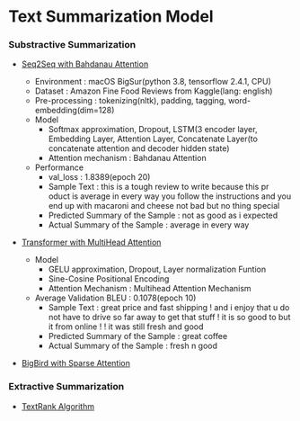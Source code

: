 # Text Summarization Model
### Substractive Summarization
* [Seq2Seq with Bahdanau Attention
](https://github.com/jyshin0926/Text-Summarization/blob/master/seq2seq_summarization_bdnau.ipynb)
  * Environment : macOS BigSur(python 3.8, tensorflow 2.4.1, CPU)
  * Dataset : Amazon Fine Food Reviews from Kaggle(lang: english)
  * Pre-processing : tokenizing(nltk), padding, tagging, word-embedding(dim=128)
  * Model
    * Softmax approximation, Dropout, LSTM(3 encoder layer, Embedding Layer, Attention Layer, Concatenate Layer(to concatenate attention and decoder hidden state)
    * Attention mechanism : Bahdanau Attention
  * Performance
    * val_loss : 1.8389(epoch 20)
    * Sample Text : this is a tough review to write because this pr
oduct is average in every way you follow the instructions
and you end up with macaroni and cheese not bad but no
thing special
    * Predicted Summary of the Sample : not as good as i expected
    * Actual Summary of the Sample : average in every way

* [Transformer with MultiHead Attention](https://github.com/jyshin0926/Text-Summarization/blob/master/Transformers_summarization.ipynb)
   * Model
     * GELU approximation, Dropout, Layer normalization Funtion
     * Sine-Cosine Positional Encoding
     * Attention Mechanism : Multihead Attention Mechanism
   * Average Validation BLEU : 0.1078(epoch 10)
     * Sample Text : great price and fast shipping ! and i enjoy that
   u do not have to drive so far away to get that stuff ! it is
   so good to but it from online ! ! it was still fresh and good
     * Predicted Summary of the Sample : great coffee
     * Actual Summary of the Sample : fresh n good

* [BigBird with Sparse Attention](https://github.com/jyshin0926/Text-Summarization/blob/master/seq2seq_summarization_bdnau.ipynb)

### Extractive Summarization
* [TextRank Algorithm](https://github.com/jyshin0926/Text-Summarization/blob/master/TextRank_kor.ipynb)
